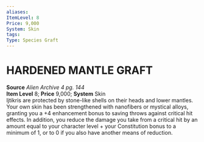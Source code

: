 ```yaml
---
aliases: 
ItemLevel: 8
Price: 9,000
System: Skin
tags: 
Type: Species Graft
---
```

# HARDENED MANTLE GRAFT
**Source** _Alien Archive 4 pg. 144_  
**Item Level** 8; **Price** 9,000; **System** Skin  
Ijtikris are protected by stone-like shells on their heads and lower mantles. Your own skin has been strengthened with nanofibers or mystical alloys, granting you a +4 enhancement bonus to saving throws against critical hit effects. In addition, you reduce the damage you take from a critical hit by an amount equal to your character level + your Constitution bonus to a minimum of 1, or to 0 if you also have another means of reduction.